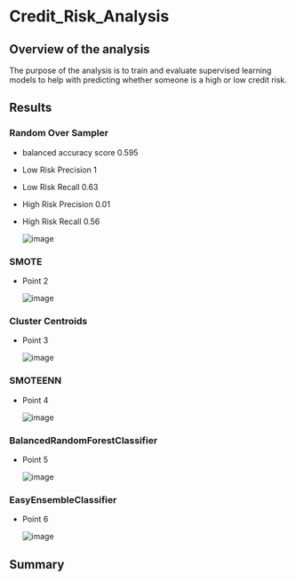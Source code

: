 # Credit_Risk_Analysis
## Overview of the analysis
The purpose of the analysis is to train and evaluate supervised learning models to help with predicting whether someone is a high or low credit risk. 
## Results
### Random Over Sampler
* balanced accuracy score  0.595
* Low Risk Precision 1   
* Low Risk Recall 0.63
* High Risk Precision 0.01
* High Risk Recall 0.56


  ![image](https://user-images.githubusercontent.com/99148657/178123094-2a7d67bf-0ef9-47bb-ad4c-ee87565c880d.png)

### SMOTE
* Point 2

  ![image](https://user-images.githubusercontent.com/99148657/178123127-ec718d5a-b98e-4314-8206-20307cb3a61d.png)

### Cluster Centroids
* Point 3

  ![image](https://user-images.githubusercontent.com/99148657/178123147-adcd5bc3-4248-4ea3-8186-0285ed665b02.png)

### SMOTEENN
* Point 4

  ![image](https://user-images.githubusercontent.com/99148657/178123160-4c48b3b4-d499-41e4-b42b-711d62e1ffee.png)

### BalancedRandomForestClassifier
* Point 5

  ![image](https://user-images.githubusercontent.com/99148657/178123198-5bfd58b7-3783-42b3-876b-d6be0e0ab9ff.png)

### EasyEnsembleClassifier
* Point 6

  ![image](https://user-images.githubusercontent.com/99148657/178123206-ca94d48f-4f8f-4d0a-8614-07624ed4821a.png)








## Summary
